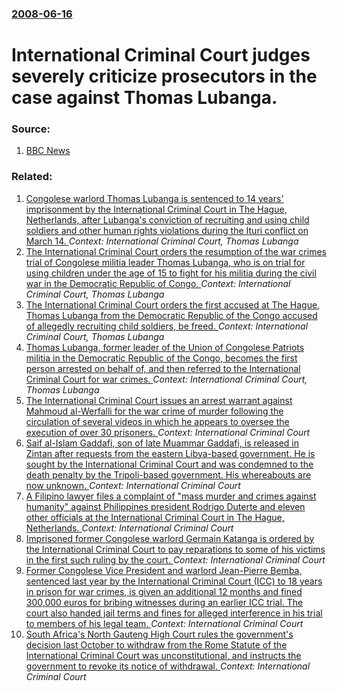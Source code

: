 ### [2008-06-16](/news/2008/06/16/index.md)

#  International Criminal Court judges severely criticize prosecutors in the case against Thomas Lubanga. 




### Source:

1. [BBC News](http://news.bbc.co.uk/2/hi/africa/7457523.stm)

### Related:

1. [Congolese warlord Thomas Lubanga is sentenced to 14 years' imprisonment by the International Criminal Court in The Hague, Netherlands, after Lubanga's conviction of recruiting and using child soldiers and other human rights violations during the Ituri conflict on March 14. ](/news/2012/07/10/congolese-warlord-thomas-lubanga-is-sentenced-to-14-years-imprisonment-by-the-international-criminal-court-in-the-hague-netherlands-after.md) _Context: International Criminal Court, Thomas Lubanga_
2. [The International Criminal Court orders the resumption of the war crimes trial of Congolese militia leader Thomas Lubanga, who is on trial for using children under the age of 15 to fight for his militia during the civil war in the Democratic Republic of Congo. ](/news/2010/10/8/the-international-criminal-court-orders-the-resumption-of-the-war-crimes-trial-of-congolese-militia-leader-thomas-lubanga-who-is-on-trial-f.md) _Context: International Criminal Court, Thomas Lubanga_
3. [The International Criminal Court orders the first accused at The Hague, Thomas Lubanga from the Democratic Republic of the Congo accused of allegedly recruiting child soldiers, be freed. ](/news/2010/07/15/the-international-criminal-court-orders-the-first-accused-at-the-hague-thomas-lubanga-from-the-democratic-republic-of-the-congo-accused-of.md) _Context: International Criminal Court, Thomas Lubanga_
4. [ Thomas Lubanga, former leader of the Union of Congolese Patriots militia in the Democratic Republic of the Congo, becomes the first person arrested on behalf of, and then referred to the International Criminal Court for war crimes. ](/news/2006/03/17/thomas-lubanga-former-leader-of-the-union-of-congolese-patriots-militia-in-the-democratic-republic-of-the-congo-becomes-the-first-person.md) _Context: International Criminal Court, Thomas Lubanga_
5. [  The International Criminal Court issues an arrest warrant against Mahmoud al-Werfalli for the war crime of murder following the circulation of several videos in which he appears to oversee the execution of over 30 prisoners. ](/news/2017/08/15/the-international-criminal-court-issues-an-arrest-warrant-against-mahmoud-al-werfalli-for-the-war-crime-of-murder-following-the-circulatio.md) _Context: International Criminal Court_
6. [Saif al-Islam Gaddafi, son of late Muammar Gaddafi, is released in Zintan after requests from the eastern Libya-based government. He is sought by the International Criminal Court and was condemned to the death penalty by the Tripoli-based government. His whereabouts are now unknown. ](/news/2017/06/11/saif-al-islam-gaddafi-son-of-late-muammar-gaddafi-is-released-in-zintan-after-requests-from-the-eastern-libya-based-government-he-is-soug.md) _Context: International Criminal Court_
7. [A Filipino lawyer files a complaint of "mass murder and crimes against humanity" against Philippines president Rodrigo Duterte and eleven other officials at the International Criminal Court in The Hague, Netherlands. ](/news/2017/04/24/a-filipino-lawyer-files-a-complaint-of-mass-murder-and-crimes-against-humanity-against-philippines-president-rodrigo-duterte-and-eleven-ot.md) _Context: International Criminal Court_
8. [Imprisoned former Congolese warlord Germain Katanga is ordered by the International Criminal Court to pay reparations to some of his victims in the first such ruling by the court. ](/news/2017/03/24/imprisoned-former-congolese-warlord-germain-katanga-is-ordered-by-the-international-criminal-court-to-pay-reparations-to-some-of-his-victims.md) _Context: International Criminal Court_
9. [Former Congolese Vice President and warlord Jean-Pierre Bemba, sentenced last year by the International Criminal Court (ICC) to 18 years in prison for war crimes, is given an additional 12 months and fined 300,000 euros for bribing witnesses during an earlier ICC trial. The court also handed jail terms and fines for alleged interference in his trial to members of his legal team. ](/news/2017/03/22/former-congolese-vice-president-and-warlord-jean-pierre-bemba-sentenced-last-year-by-the-international-criminal-court-icc-to-18-years-in.md) _Context: International Criminal Court_
10. [South Africa's North Gauteng High Court rules the government's decision last October to withdraw from the Rome Statute of the International Criminal Court was unconstitutional, and instructs the government to revoke its notice of withdrawal. ](/news/2017/02/22/south-africa-s-north-gauteng-high-court-rules-the-government-s-decision-last-october-to-withdraw-from-the-rome-statute-of-the-international.md) _Context: International Criminal Court_
